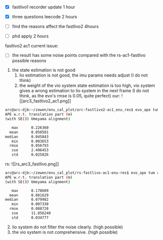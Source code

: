 - [x] fastlivo1 recorder update 1 hour
- [x] three questions leecode 2 hours
- [ ] find the reasons affect the fastlivo2 4hours
- [ ] phd apply 2 hours


fastlivo2 ac1 current issue:
- [ ] the result has some noise points compared with the rs-ac1-fastlivo
possible reasons
 1. the state estimation is not good
	1. lio estimation is not good, the imu params needs adjust (I do not think)
	2. the weight of the vio system state estimation is too high, vio system gives a wrong estimation to lio system in the next frame (I do not think, as the evo's rmse is 0.05, quite perfect)
 our:
![[arc3_fastlivo2_ac1.png]]
```bash
arc@arc-djb:~/zewen/enu_cal_plot/arc-fastlivo2-ac1_enu_res$ evo_ape tum arc3_gt.txt arc3_ac1_fastlivo2.txt --plot -a
APE w.r.t. translation part (m)
(with SE(3) Umeyama alignment)

   max      0.226360
  mean      0.050581
median      0.045843
   min      0.003653
  rmse      0.056793
   sse      2.496453
   std      0.025826
```
rs:
![[rs_arc3_fastlivo.png]]
```bash
arc@arc-djb:~/zewen/enu_cal_plot/rs-fastlivo-ac1-enu-res$ evo_ape tum arc3_gt.txt rs_fastlivo_traj.txt --plot -a
APE w.r.t. translation part (m)
(with SE(3) Umeyama alignment)

   max      0.178609
  mean      0.081629
median      0.079982
   min      0.007330
  rmse      0.088728
   sse      11.856240
   std      0.034777
```  
 
 2. lio system do not filter the noise clearly. (high possible)
 3. the vio system is not comprehensive. (high possible)